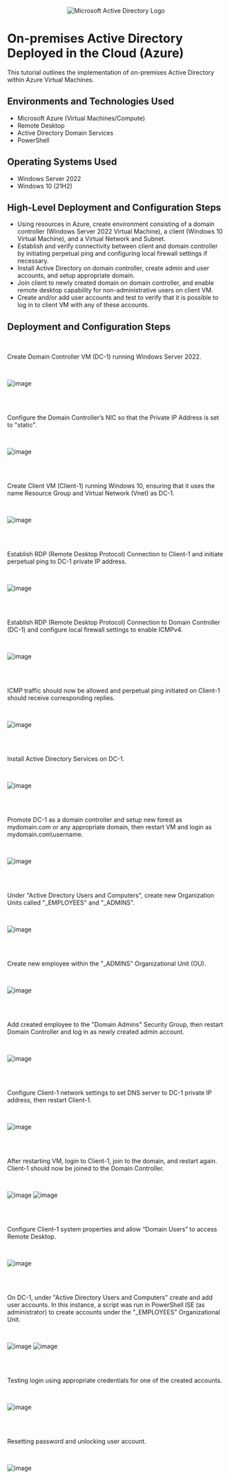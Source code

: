 <p align="center">
<img src="https://i.imgur.com/pU5A58S.png" alt="Microsoft Active Directory Logo"/>
</p>

<h1>On-premises Active Directory Deployed in the Cloud (Azure)</h1>
This tutorial outlines the implementation of on-premises Active Directory within Azure Virtual Machines.<br />

<h2>Environments and Technologies Used</h2>

- Microsoft Azure (Virtual Machines/Compute)
- Remote Desktop
- Active Directory Domain Services
- PowerShell

<h2>Operating Systems Used </h2>

- Windows Server 2022
- Windows 10 (21H2)

<h2>High-Level Deployment and Configuration Steps</h2>

- Using resources in Azure, create environment consisting of a domain controller (Windows Server 2022 Virtual Machine), a client (Windows 10 Virtual Machine), and a Virtual Network and Subnet.
- Establish and verify connectivity between client and domain controller by initiating perpetual ping and configuring local firewall settings if necessary.
- Install Active Directory on domain controller, create admin and user accounts, and setup appropriate domain.
- Join client to newly created domain on domain controller, and enable remote desktop capability for non-administrative users on client VM.
- Create and/or add user accounts and test to verify that it is possible to log in to client VM with any of these accounts.

<h2>Deployment and Configuration Steps</h2>
<br />
<p>
Create Domain Controller VM (DC-1) running Windows Server 2022.
</p>
<br />

![image](https://github.com/yohan-perera/configure-ad/assets/156178441/b4c00ef2-e6aa-440a-98bb-3d8096fe69a7)

<br />

<br />
<p>
Configure the Domain Controller’s NIC so that the Private IP Address is set to "static".
</p>
<br />

![image](https://github.com/yohan-perera/configure-ad/assets/156178441/8336fba8-dff2-4894-80a8-db16ddf2b0c2)

<br />

<br />
<p>
Create Client VM (Client-1) running Windows 10, ensuring that it uses the name Resource Group and Virtual Network (Vnet) as DC-1.
</p>
<br />

![image](https://github.com/yohan-perera/configure-ad/assets/156178441/136a2e0c-fc62-4f8d-84c3-6b1a149d50c1)

<br />

<br />
<p>
Establish RDP (Remote Desktop Protocol) Connection to Client-1 and initiate perpetual ping to DC-1 private IP address.
</p>
<br />

![image](https://github.com/yohan-perera/configure-ad/assets/156178441/b7fa8ffa-0568-4502-878c-072c4f40c722)

<br />

<br />
<p>
Establish RDP (Remote Desktop Protocol) Connection to Domain Controller (DC-1) and configure local firewall settings to enable ICMPv4.
</p>
<br />

![image](https://github.com/yohan-perera/configure-ad/assets/156178441/9f7c577b-f9c6-4ed9-9b48-599095e6e249)

<br />

<br />
<p>
ICMP traffic should now be allowed and perpetual ping initiated on Client-1 should receive corresponding replies.
</p>
<br />

![image](https://github.com/yohan-perera/configure-ad/assets/156178441/77b91d51-3b29-4e74-929a-8b5f818ef6db)

<br />

<br />
<p>
Install Active Directory Services on DC-1.
</p>
<br />

![image](https://github.com/yohan-perera/configure-ad/assets/156178441/45b9070f-77d8-4ab9-a26f-9b89dee48a55)

<br />

<br />
<p>
Promote DC-1 as a domain controller and setup new forest as mydomain.com or any appropriate domain, then restart VM and login as mydomain.com\username.
</p>
<br />

![image](https://github.com/yohan-perera/configure-ad/assets/156178441/7edb43f3-f513-4b33-a27e-47dfe9c93324)

<br />

<br />
<p>
Under "Active Directory Users and Computers", create new Organization Units called "_EMPLOYEES" and "_ADMINS".
</p>
<br />

![image](https://github.com/yohan-perera/configure-ad/assets/156178441/0e11841f-ed75-4f74-83e4-49052f65a092)

<br />

<br />
<p>
Create new employee within the "_ADMINS" Organizational Unit (OU).
</p>
<br />

![image](https://github.com/yohan-perera/configure-ad/assets/156178441/a9fa0aa3-1e4d-420b-aef2-3523e756a6d0)

<br />

<br />
<p>
Add created employee to the "Domain Admins" Security Group, then restart Domain Controller and log in as newly created admin account.
</p>
<br />

![image](https://github.com/yohan-perera/configure-ad/assets/156178441/c0fdbf01-a122-438b-b46d-7fb01aaa955b)

<br />

<br />
<p>
Configure Client-1 network settings to set DNS server to DC-1 private IP address, then restart Client-1.
</p>
<br />

![image](https://github.com/yohan-perera/configure-ad/assets/156178441/c1c823a6-e9bd-4361-ae7b-82f0ebc6601f)

<br />

<br />
<p>
After restarting VM, login to Client-1, join to the domain, and restart again. Client-1 should now be joined to the Domain Controller.
</p>
<br />

![image](https://github.com/yohan-perera/configure-ad/assets/156178441/0105dc05-2543-45d5-8d27-ffd0918f07e6)
![image](https://github.com/yohan-perera/configure-ad/assets/156178441/43ce11e2-61dc-40de-945c-2f5e450fed57)

<br />

<br />
<p>
Configure Client-1 system properties and allow “Domain Users” to access Remote Desktop.
</p>
<br />

![image](https://github.com/yohan-perera/configure-ad/assets/156178441/c1b09b17-a58e-4bcb-ba4d-f0de6082c66b)

<br />

<br />
<p>
On DC-1, under "Active Directory Users and Computers" create and add user accounts. In this instance, a script was run in PowerShell ISE (as administrator) to create accounts under the "_EMPLOYEES" Organizational Unit.
</p>
<br />

![image](https://github.com/yohan-perera/configure-ad/assets/156178441/964f27c4-4275-45de-9612-59e5a9e27d98)
![image](https://github.com/yohan-perera/configure-ad/assets/156178441/7316d52f-4915-47b7-89e2-670f153641cd)

<br />

<br />
<p>
Testing login using appropriate credentials for one of the created accounts.
</p>
<br />

![image](https://github.com/yohan-perera/configure-ad/assets/156178441/441cedf0-846b-4feb-a389-c48e114f3c5f)

<br />

<br />
<p>
Resetting password and unlocking user account.
</p>
<br />

![image](https://github.com/yohan-perera/configure-ad/assets/156178441/99cdd4e2-a2d1-44e6-bb54-6b81505c62ec)
